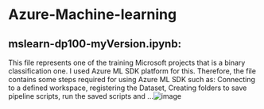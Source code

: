 # Azure-Machine-learning
## mslearn-dp100-myVersion.ipynb:
This file represents one of the training Microsoft projects that is a binary classification one. I used Azure ML SDK platform for this. Therefore, the file contains some steps required for using Azure ML SDK such as: Connecting to a defined workspace, registering the Dataset, Creating folders to save pipeline scripts, run the saved scripts and ...![image](https://user-images.githubusercontent.com/60412126/113902098-8a3f5c80-979d-11eb-98cf-ae181ae272a4.png)

